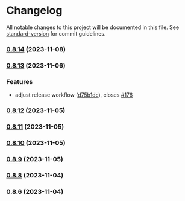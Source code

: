 # Changelog

All notable changes to this project will be documented in this file. See [standard-version](https://github.com/conventional-changelog/standard-version) for commit guidelines.

### [0.8.14](https://github.com/FlavioLionelRita/lambdaorm/compare/v0.8.13...v0.8.14) (2023-11-08)

### [0.8.13](https://github.com/FlavioLionelRita/lambdaorm/compare/v0.8.12...v0.8.13) (2023-11-06)


### Features

* adjust release workflow ([d75b1dc](https://github.com/FlavioLionelRita/lambdaorm/commit/d75b1dc909104ec3fc1d67375314068ed61009ff)), closes [#176](https://github.com/FlavioLionelRita/lambdaorm/issues/176)

### [0.8.12](https://github.com/FlavioLionelRita/lambdaorm/compare/v0.8.11...v0.8.12) (2023-11-05)

### [0.8.11](https://github.com/FlavioLionelRita/lambdaorm/compare/v0.8.10...v0.8.11) (2023-11-05)

### [0.8.10](https://github.com/FlavioLionelRita/lambdaorm/compare/v0.8.9...v0.8.10) (2023-11-05)

### [0.8.9](https://github.com/FlavioLionelRita/lambdaorm/compare/v0.8.8...v0.8.9) (2023-11-05)

### [0.8.8](https://github.com/FlavioLionelRita/lambdaorm/compare/v0.8.7...v0.8.8) (2023-11-04)

### 0.8.6 (2023-11-04)
